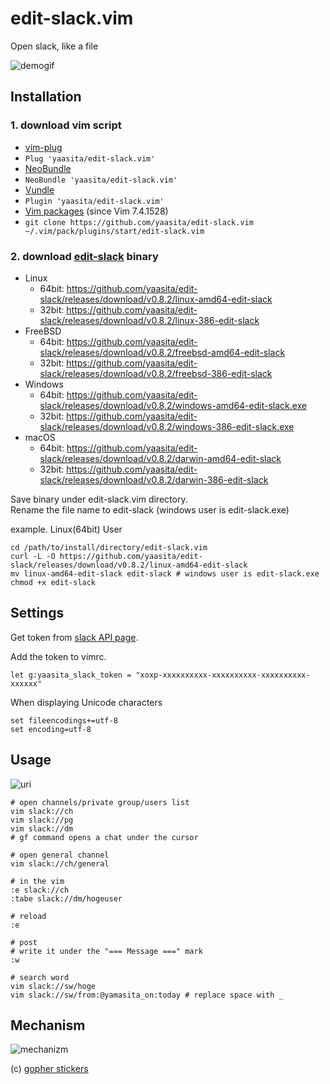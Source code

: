 # edit-slack.vim

 Open slack, like a file

![demogif](https://68.media.tumblr.com/eca8562405343fe62cce8f65179c2d27/tumblr_oihg6bGRZ21riy4fno1_1280.gif)

## Installation

### 1. download vim script

*  [vim-plug](https://github.com/junegunn/vim-plug)
  * `Plug 'yaasita/edit-slack.vim'`
*  [NeoBundle](https://github.com/Shougo/neobundle.vim)
  * `NeoBundle 'yaasita/edit-slack.vim'`
*  [Vundle](https://github.com/gmarik/vundle)
  * `Plugin 'yaasita/edit-slack.vim'`
*  [Vim packages](http://vimhelp.appspot.com/repeat.txt.html#packages) (since Vim 7.4.1528)
  * `git clone https://github.com/yaasita/edit-slack.vim ~/.vim/pack/plugins/start/edit-slack.vim`

### 2. download [edit-slack](https://github.com/yaasita/edit-slack) binary

* Linux
    * 64bit: https://github.com/yaasita/edit-slack/releases/download/v0.8.2/linux-amd64-edit-slack
    * 32bit: https://github.com/yaasita/edit-slack/releases/download/v0.8.2/linux-386-edit-slack
* FreeBSD
    * 64bit: https://github.com/yaasita/edit-slack/releases/download/v0.8.2/freebsd-amd64-edit-slack
    * 32bit: https://github.com/yaasita/edit-slack/releases/download/v0.8.2/freebsd-386-edit-slack
* Windows
    * 64bit: https://github.com/yaasita/edit-slack/releases/download/v0.8.2/windows-amd64-edit-slack.exe
    * 32bit: https://github.com/yaasita/edit-slack/releases/download/v0.8.2/windows-386-edit-slack.exe
* macOS
    * 64bit: https://github.com/yaasita/edit-slack/releases/download/v0.8.2/darwin-amd64-edit-slack
    * 32bit: https://github.com/yaasita/edit-slack/releases/download/v0.8.2/darwin-386-edit-slack


Save binary under edit-slack.vim directory.  
Rename the file name to edit-slack (windows user is edit-slack.exe)

example. Linux(64bit) User

    cd /path/to/install/directory/edit-slack.vim
    curl -L -O https://github.com/yaasita/edit-slack/releases/download/v0.8.2/linux-amd64-edit-slack
    mv linux-amd64-edit-slack edit-slack # windows user is edit-slack.exe
    chmod +x edit-slack

## Settings

Get token from [slack API page](https://api.slack.com/custom-integrations/legacy-tokens).

Add the token to vimrc.

    let g:yaasita_slack_token = "xoxp-xxxxxxxxxx-xxxxxxxxxx-xxxxxxxxxx-xxxxxx"

When displaying Unicode characters

    set fileencodings+=utf-8
    set encoding=utf-8

## Usage

![uri](http://i.imgur.com/aZnPw54.png)

    # open channels/private group/users list
    vim slack://ch
    vim slack://pg
    vim slack://dm
    # gf command opens a chat under the cursor

    # open general channel
    vim slack://ch/general

    # in the vim
    :e slack://ch
    :tabe slack://dm/hogeuser

    # reload
    :e

    # post
    # write it under the "=== Message ===" mark
    :w

    # search word
    vim slack://sw/hoge
    vim slack://sw/from:@yamasita_on:today # replace space with _

## Mechanism

![mechanizm](https://68.media.tumblr.com/0aea501a67c0eb4ce83598c6fe4385fc/tumblr_oih8utLU2C1riy4fno1_500.png)

(c) [gopher stickers](https://github.com/tenntenn/gopher-stickers)
